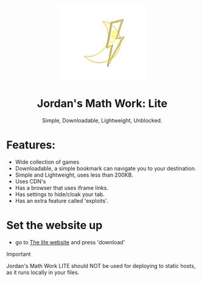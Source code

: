 <p align="center"><img src="https://github.com/JustJxrdanWasDefinetlyTaken/jmw-offline/blob/main/assets/logo.png?raw=true" height="200">
</p>
<h1 align="center">Jordan's Math Work: Lite</h1>
<p align="center">Simple, Downloadable, Lightweight, Unblocked.</p>

# Features:
- Wide collection of games
- Downloadable, a simple bookmark can navigate you to your destination.
- Simple and Lightweight, uses less than 200KB.
- Uses CDN's
- Has a browser that uses iframe links.
- Has settings to hide/cloak your tab.
- Has an extra feature called 'exploits'.

# Set the website up
- go to <a href="//lite.jordansmath.work">The lite website</a> and press 'download'

> [!IMPORTANT]  
> Jordan's Math Work LITE should NOT be used for deploying to static hosts, as it runs locally in your files.
